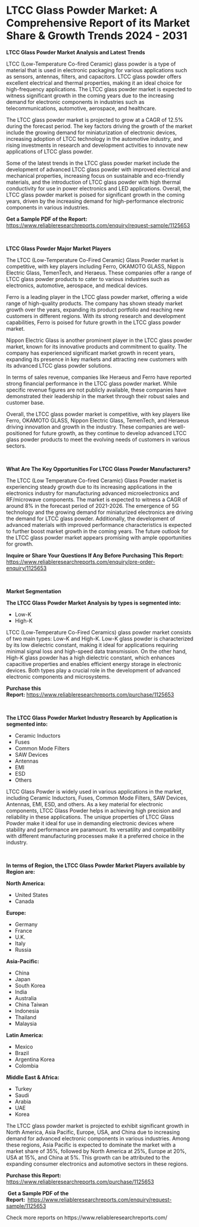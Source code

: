 <p><h1>LTCC Glass Powder Market: A Comprehensive Report of its Market Share & Growth Trends 2024 - 2031</h1></p><p><strong>LTCC Glass Powder Market Analysis and Latest Trends</strong></p>
<p><p>LTCC (Low-Temperature Co-fired Ceramic) glass powder is a type of material that is used in electronic packaging for various applications such as sensors, antennas, filters, and capacitors. LTCC glass powder offers excellent electrical and thermal properties, making it an ideal choice for high-frequency applications. The LTCC glass powder market is expected to witness significant growth in the coming years due to the increasing demand for electronic components in industries such as telecommunications, automotive, aerospace, and healthcare.</p><p>The LTCC glass powder market is projected to grow at a CAGR of 12.5% during the forecast period. The key factors driving the growth of the market include the growing demand for miniaturization of electronic devices, increasing adoption of LTCC technology in the automotive industry, and rising investments in research and development activities to innovate new applications of LTCC glass powder.</p><p>Some of the latest trends in the LTCC glass powder market include the development of advanced LTCC glass powder with improved electrical and mechanical properties, increasing focus on sustainable and eco-friendly materials, and the introduction of LTCC glass powder with high thermal conductivity for use in power electronics and LED applications. Overall, the LTCC glass powder market is poised for significant growth in the coming years, driven by the increasing demand for high-performance electronic components in various industries.</p></p>
<p><strong>Get a Sample PDF of the Report:&nbsp;</strong> <a href="https://www.reliableresearchreports.com/enquiry/request-sample/1125653">https://www.reliableresearchreports.com/enquiry/request-sample/1125653</a></p>
<p>&nbsp;</p>
<p><strong>LTCC Glass Powder Major Market Players</strong></p>
<p><p>The LTCC (Low-Temperature Co-Fired Ceramic) Glass Powder market is competitive, with key players including Ferro, OKAMOTO GLASS, Nippon Electric Glass, TemenTech, and Heraeus. These companies offer a range of LTCC glass powder products to cater to various industries such as electronics, automotive, aerospace, and medical devices.</p><p>Ferro is a leading player in the LTCC glass powder market, offering a wide range of high-quality products. The company has shown steady market growth over the years, expanding its product portfolio and reaching new customers in different regions. With its strong research and development capabilities, Ferro is poised for future growth in the LTCC glass powder market.</p><p>Nippon Electric Glass is another prominent player in the LTCC glass powder market, known for its innovative products and commitment to quality. The company has experienced significant market growth in recent years, expanding its presence in key markets and attracting new customers with its advanced LTCC glass powder solutions.</p><p>In terms of sales revenue, companies like Heraeus and Ferro have reported strong financial performance in the LTCC glass powder market. While specific revenue figures are not publicly available, these companies have demonstrated their leadership in the market through their robust sales and customer base.</p><p>Overall, the LTCC glass powder market is competitive, with key players like Ferro, OKAMOTO GLASS, Nippon Electric Glass, TemenTech, and Heraeus driving innovation and growth in the industry. These companies are well-positioned for future growth, as they continue to develop advanced LTCC glass powder products to meet the evolving needs of customers in various sectors.</p></p>
<p>&nbsp;</p>
<p><strong>What Are The Key Opportunities For LTCC Glass Powder Manufacturers?</strong></p>
<p><p>The LTCC (Low Temperature Co-fired Ceramic) Glass Powder market is experiencing steady growth due to its increasing applications in the electronics industry for manufacturing advanced microelectronics and RF/microwave components. The market is expected to witness a CAGR of around 8% in the forecast period of 2021-2026. The emergence of 5G technology and the growing demand for miniaturized electronics are driving the demand for LTCC glass powder. Additionally, the development of advanced materials with improved performance characteristics is expected to further boost market growth in the coming years. The future outlook for the LTCC glass powder market appears promising with ample opportunities for growth.</p></p>
<p><strong>Inquire or Share Your Questions If Any Before Purchasing This Report:</strong> <a href="https://www.reliableresearchreports.com/enquiry/pre-order-enquiry/1125653">https://www.reliableresearchreports.com/enquiry/pre-order-enquiry/1125653</a></p>
<p>&nbsp;</p>
<p><strong>Market Segmentation</strong></p>
<p><strong>The LTCC Glass Powder Market Analysis by types is segmented into:</strong></p>
<p><ul><li>Low-K</li><li>High-K</li></ul></p>
<p><p>LTCC (Low-Temperature Co-Fired Ceramics) glass powder market consists of two main types: Low-K and High-K. Low-K glass powder is characterized by its low dielectric constant, making it ideal for applications requiring minimal signal loss and high-speed data transmission. On the other hand, High-K glass powder has a high dielectric constant, which enhances capacitive properties and enables efficient energy storage in electronic devices. Both types play a crucial role in the development of advanced electronic components and microsystems.</p></p>
<p><strong>Purchase this Report:&nbsp;</strong><a href="https://www.reliableresearchreports.com/purchase/1125653">https://www.reliableresearchreports.com/purchase/1125653</a></p>
<p>&nbsp;</p>
<p><strong>The LTCC Glass Powder Market Industry Research by Application is segmented into:</strong></p>
<p><ul><li>Ceramic Inductors</li><li>Fuses</li><li>Common Mode Filters</li><li>SAW Devices</li><li>Antennas</li><li>EMI</li><li>ESD</li><li>Others</li></ul></p>
<p><p>LTCC Glass Powder is widely used in various applications in the market, including Ceramic Inductors, Fuses, Common Mode Filters, SAW Devices, Antennas, EMI, ESD, and others. As a key material for electronic components, LTCC Glass Powder helps in achieving high precision and reliability in these applications. The unique properties of LTCC Glass Powder make it ideal for use in demanding electronic devices where stability and performance are paramount. Its versatility and compatibility with different manufacturing processes make it a preferred choice in the industry.</p></p>
<p>&nbsp;</p>
<p><strong>In terms of Region, the LTCC Glass Powder Market Players available by Region are:</strong></p>
<p>
    <p> <strong> North America: </strong>
        <ul>
            <li>United States</li>
            <li>Canada</li>
        </ul>
        </p> 
    <p> <strong> Europe: </strong>
        <ul>
            <li>Germany</li>
            <li>France</li>
            <li>U.K.</li>
            <li>Italy</li>
            <li>Russia</li>
        </ul>
        </p> 
    <p> <strong> Asia-Pacific: </strong>
        <ul>
            <li>China</li>
            <li>Japan</li>
            <li>South Korea</li>
            <li>India</li>
            <li>Australia</li>
            <li>China Taiwan</li>
            <li>Indonesia</li>
            <li>Thailand</li>
            <li>Malaysia</li>
        </ul>
        </p> 
    <p> <strong> Latin America: </strong>
        <ul>
            <li>Mexico</li>
            <li>Brazil</li>
            <li>Argentina Korea</li>
            <li>Colombia</li>
        </ul>
        </p> 
    <p> <strong> Middle East & Africa: </strong>
        <ul>
            <li>Turkey</li>
            <li>Saudi</li>
            <li>Arabia</li>
            <li>UAE</li>
            <li>Korea</li>
        </ul>
    </p>
    </p>
<p><p>The LTCC glass powder market is projected to exhibit significant growth in North America, Asia Pacific, Europe, USA, and China due to increasing demand for advanced electronic components in various industries. Among these regions, Asia Pacific is expected to dominate the market with a market share of 35%, followed by North America at 25%, Europe at 20%, USA at 15%, and China at 5%. This growth can be attributed to the expanding consumer electronics and automotive sectors in these regions.</p></p>
<p><strong>Purchase this Report: </strong><a href="https://www.reliableresearchreports.com/purchase/1125653">https://www.reliableresearchreports.com/purchase/1125653</a></p>
<p>&nbsp;<strong>Get a Sample PDF of the Report:&nbsp;&nbsp;</strong><a href="https://www.reliableresearchreports.com/enquiry/request-sample/1125653">https://www.reliableresearchreports.com/enquiry/request-sample/1125653</a></p>
<p><strong></strong></p>
<p>Check more reports on https://www.reliableresearchreports.com/</p>